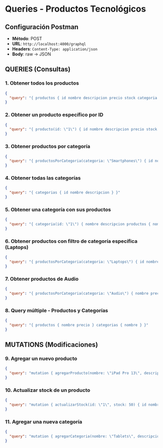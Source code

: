 # Queries - Productos Tecnológicos

## Configuración Postman
- **Método**: POST
- **URL**: `http://localhost:4000/graphql`
- **Headers**: `Content-Type: application/json`
- **Body**: raw → JSON

## QUERIES (Consultas)

### 1. Obtener todos los productos

```json
{
  "query": "{ productos { id nombre descripcion precio stock categoria } }"
}
```
### 2. Obtener un producto específico por ID

```json
{
  "query": "{ producto(id: \"1\") { id nombre descripcion precio stock categoria } }"
}
```

### 3. Obtener productos por categoría

```json
{
  "query": "{ productosPorCategoria(categoria: \"Smartphones\") { id nombre precio stock } }"
}
```

### 4. Obtener todas las categorías

```json
{
  "query": "{ categorias { id nombre descripcion } }"
}
```

### 5. Obtener una categoría con sus productos

```json
{
  "query": "{ categoria(id: \"1\") { nombre descripcion productos { nombre precio stock } } }"
}
```

### 6. Obtener productos con filtro de categoría específica (Laptops)

```json
{
  "query": "{ productosPorCategoria(categoria: \"Laptops\") { id nombre descripcion precio stock } }"
}
```

### 7. Obtener productos de Audio

```json
{
  "query": "{ productosPorCategoria(categoria: \"Audio\") { nombre precio stock } }"
}
```

### 8. Query múltiple - Productos y Categorías

```json
{
  "query": "{ productos { nombre precio } categorias { nombre } }"
}
```

## MUTATIONS (Modificaciones)

### 9. Agregar un nuevo producto

```json
{
  "query": "mutation { agregarProducto(nombre: \"iPad Pro 13\", descripcion: \"Tablet profesional de Apple\", precio: 4999000, stock: 10, categoria: \"Tablets\") { id nombre precio stock categoria } }"
}
```

### 10. Actualizar stock de un producto

```json
{
  "query": "mutation { actualizarStock(id: \"1\", stock: 50) { id nombre stock } }"
}
```

### 11. Agregar una nueva categoría

```json
{
  "query": "mutation { agregarCategoria(nombre: \"Tablets\", descripcion: \"Tabletas y dispositivos 2 en 1\") { id nombre descripcion } }"
}
```